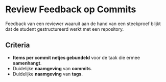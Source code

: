 # Review Feedback op Commits
Feedback van een reviewer waaruit aan de hand van een steekproef blijkt dat de student gestructureerd werkt met een repository. 

## Criteria 
- **Items per commit netjes gebundeld** voor de taak die ermee **samenhangt**.
- Duidelijke **naamgeving** van **commits**.
- Duidelijke **naamgeving** van **tags**.